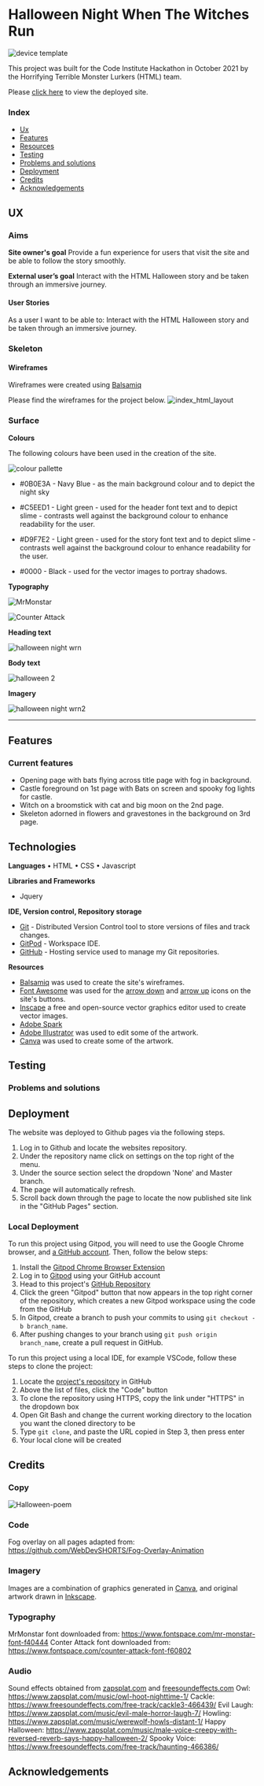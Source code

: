 # Halloween Night When The Witches Run

![device template](https://user-images.githubusercontent.com/65243328/137595051-4e689f4b-e633-4c37-acbc-61fe6c90f2e4.png)

This project was built for the Code Institute Hackathon in October 2021 by the Horrifying Terrible Monster Lurkers (HTML) team.

Please [click here](https://adowlin.github.io/spookathon-team7/) to view the deployed site.

### Index

- [Ux](#ux)
- [Features](#features)
- [Resources](#resources)
- [Testing](#testing)
- [Problems and solutions](#problems-and-solutions)
- [Deployment](#deployment)
- [Credits](#credits)
- [Acknowledgements](#acknowledgements)

## UX
 
### Aims

**Site owner's goal**
Provide a fun experience for users that visit the site and be able to follow the story smoothly.

**External user’s goal** 
Interact with the HTML Halloween story and be taken through an immersive journey.

 
#### User Stories

As a user I want to be able to: Interact with the HTML Halloween story and be taken through an immersive journey.

### Skeleton

#### Wireframes

Wireframes were created using [Balsamiq](https://balsamiq.com/)

Please find the wireframes for the project below. 
![index_html_layout](https://user-images.githubusercontent.com/65243328/137497378-7265d2f1-ab8d-4646-9661-6e61e24d607a.png)

### Surface

**Colours**

The following colours have been used in the creation of the site.

![colour pallette](https://github.com/adowlin/spookathon-team7/blob/main/readme-assets/colorpalette.png?raw=true)

- #0B0E3A - Navy Blue - as the main background colour and to depict the night sky

- #C5EED1 - Light green - used for the header font text and to depict slime - contrasts well against the background colour to enhance readability for the user.

- #D9F7E2 - Light green - used for the story font text and to depict slime - contrasts well against the background colour to enhance readability for the user.

- #0000 - Black - used for the vector images to portray shadows. 

**Typography**

![MrMonstar](https://user-images.githubusercontent.com/65243328/137498123-76287d9b-571a-4a70-acef-b2be90e31293.png)

![Counter Attack](https://user-images.githubusercontent.com/65243328/137498135-50eb3006-ade2-41e4-8a69-93d4956c41e9.png)

**Heading text**

![halloween night wrn](https://user-images.githubusercontent.com/65243328/137498993-02ee9ba7-51ca-440e-982d-817c14ec6d2a.JPG)

**Body text**

![halloween 2](https://user-images.githubusercontent.com/65243328/137626336-0bbeb7e3-6067-4f48-8da3-4712fee7640e.JPG)

**Imagery**

![halloween night wrn2](https://user-images.githubusercontent.com/65243328/137626218-495cdf0b-4775-47ce-89b2-744960b87c51.JPG)

---
## Features

### Current features

* Opening page with bats flying across title page with fog in background.
* Castle foreground on 1st page with Bats on screen and spooky fog lights for castle.
* Witch on a broomstick with cat and big moon on the 2nd page.
* Skeleton adorned in flowers and gravestones in the background on 3rd page.


## Technologies 

**Languages**
• HTML
• CSS
• Javascript

**Libraries and Frameworks**

* Jquery

**IDE, Version control, Repository storage**

* [Git](https://git-scm.com/) - Distributed Version Control tool to store versions of files and track changes.
* [GitPod](https://gitpod.io/) - Workspace IDE.
* [GitHub](https://github.com/) - Hosting service used to manage my Git repositories.

**Resources**

* [Balsamiq](https://balsamiq.com/) was used to create the site's wireframes.
* [Font Awesome](https://fontawesome.com/) was used for the [arrow down](https://fontawesome.com/v5.15/icons/angle-double-down?style=solid) and [arrow up](https://fontawesome.com/v5.15/icons/angle-double-up?style=solid) icons on the site's buttons.
* [Inscape](https://inkscape.org/) a free and open-source vector graphics editor used to create vector images.
* [Adobe Spark](https://spark.adobe.com/sp/)
* [Adobe Illustrator](https://www.adobe.com/ie/products/illustrator.html) was used to edit some of the artwork.
* [Canva](https://www.canva.com/) was used to create some of the artwork.

## Testing



### Problems and solutions


## Deployment 

The website was deployed to Github pages via the following steps.
1. Log in to Github and locate the websites repository.
2. Under the repository name click on settings on the top right of the menu.
3. Under the source section select the dropdown 'None' and Master branch.
4. The page will automatically refresh.
5. Scroll back down through the page to locate the now published site link in the "GitHub Pages" section.

### Local Deployment
To run this project using Gitpod, you will need to use the Google Chrome browser, and [a GitHub account](https://github.com/). Then, follow the below steps:

1. Install the [Gitpod Chrome Browser Extension](https://chrome.google.com/webstore/detail/gitpod-dev-environments-i/dodmmooeoklaejobgleioelladacbeki?hl=en)
2. Log in to [Gitpod](https://gitpod.io) using your GitHub account
3. Head to this project's [GitHub Repository](https://github.com/adowlin/spookathon-team7)
4. Click the green "Gitpod" button that now appears in the top right corner of the repository, which creates a new Gitpod workspace using the code from the GitHub
5. In Gitpod, create a branch to push your commits to using `git checkout -b branch_name`.
6. After pushing changes to your branch using `git push origin branch_name`, create a pull request in GitHub.

To run this project using a local IDE, for example VSCode, follow these steps to clone the project:

1. Locate the [project's repository](https://github.com/adowlin/spookathon-team7) in GitHub
2. Above the list of files, click the "Code" button
3. To clone the repository using HTTPS, copy the link under "HTTPS" in the dropdown box
4. Open Git Bash and change the current working directory to the location you want the cloned directory to be
5. Type `git clone`, and paste the URL copied in Step 3, then press enter
6. Your local clone will be created

## Credits

### Copy

![Halloween-poem](https://user-images.githubusercontent.com/65243328/137500980-6c598948-cdaa-4b32-9ffe-fe75ee611294.jpg)

### Code

Fog overlay on all pages adapted from: https://github.com/WebDevSHORTS/Fog-Overlay-Animation

### Imagery

Images are a combination of graphics generated in [Canva](https://www.canva.com/), and original artwork drawn in [Inkscape](https://inkscape.org/).

### Typography

MrMonstar font downloaded from: https://www.fontspace.com/mr-monstar-font-f40444
Conter Attack font downloaded from: https://www.fontspace.com/counter-attack-font-f60802

### Audio

Sound effects obtained from [zapsplat.com](https://www.zapsplat.com) and [freesoundeffects.com](https://www.freesoundeffects.com/)
Owl: https://www.zapsplat.com/music/owl-hoot-nighttime-1/
Cackle: https://www.freesoundeffects.com/free-track/cackle3-466439/ 
Evil Laugh: https://www.zapsplat.com/music/evil-male-horror-laugh-7/
Howling: https://www.zapsplat.com/music/werewolf-howls-distant-1/
Happy Halloween: https://www.zapsplat.com/music/male-voice-creepy-with-reversed-reverb-says-happy-halloween-2/
Spooky Voice: https://www.freesoundeffects.com/free-track/haunting-466386/

## Acknowledgements
